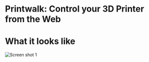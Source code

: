 Printwalk: Control your 3D Printer from the Web
======================


What it looks like
======================
![Screen shot 1](/canadaduane/Printwalk/raw/master/docs/ss1.png)
